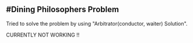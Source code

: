 #Dining Philosophers Problem
----------------------------

Tried to solve the problem by using "Arbitrator(conductor, waiter) Solution".

CURRENTLY NOT WORKING !!